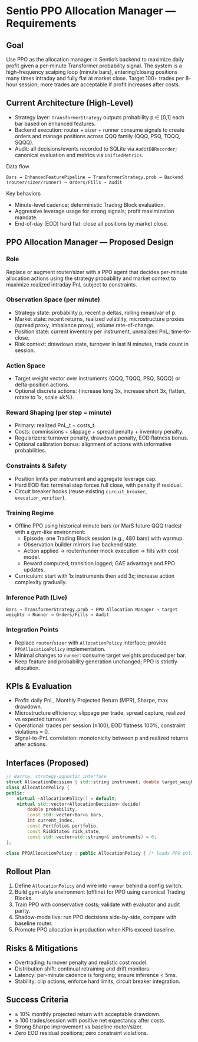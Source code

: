 # Sentio PPO Allocation Manager — Requirements

## Goal
Use PPO as the allocation manager in Sentio’s backend to maximize daily profit given a per-minute Transformer probability signal. The system is a high-frequency scalping loop (minute bars), entering/closing positions many times intraday and fully flat at market close. Target 100+ trades per 8-hour session; more trades are acceptable if profit increases after costs.

## Current Architecture (High-Level)
- Strategy layer: `TransformerStrategy` outputs probability p ∈ [0,1] each bar based on enhanced features.
- Backend execution: router + sizer + runner consume signals to create orders and manage positions across QQQ family (QQQ, PSQ, TQQQ, SQQQ).
- Audit: all decisions/events recorded to SQLite via `AuditDBRecorder`; canonical evaluation and metrics via `UnifiedMetrics`.

Data flow
```
Bars → EnhancedFeaturePipeline → TransformerStrategy.prob → Backend (router/sizer/runner) → Orders/Fills → Audit
```

Key behaviors
- Minute-level cadence; deterministic Trading Block evaluation.
- Aggressive leverage usage for strong signals; profit maximization mandate.
- End-of-day (EOD) hard flat: close all positions by market close.

## PPO Allocation Manager — Proposed Design
### Role
Replace or augment router/sizer with a PPO agent that decides per-minute allocation actions using the strategy probability and market context to maximize realized intraday PnL subject to constraints.

### Observation Space (per minute)
- Strategy state: probability p, recent p deltas, rolling mean/var of p.
- Market state: recent returns, realized volatility, microstructure proxies (spread proxy, imbalance proxy), volume rate-of-change.
- Position state: current inventory per instrument, unrealized PnL, time-to-close.
- Risk context: drawdown state, turnover in last N minutes, trade count in session.

### Action Space
- Target weight vector over instruments {QQQ, TQQQ, PSQ, SQQQ} or delta-position actions.
- Optional discrete actions: {increase long 3x, increase short 3x, flatten, rotate to 1x, scale ±k%}.

### Reward Shaping (per step = minute)
- Primary: realized PnL_t − costs_t.
- Costs: commissions + slippage + spread penalty + inventory penalty.
- Regularizers: turnover penalty, drawdown penalty, EOD flatness bonus.
- Optional calibration bonus: alignment of actions with informative probabilities.

### Constraints & Safety
- Position limits per instrument and aggregate leverage cap.
- Hard EOD flat: terminal step forces full close, with penalty if residual.
- Circuit breaker hooks (reuse existing `circuit_breaker`, `execution_verifier`).

### Training Regime
- Offline PPO using historical minute bars (or MarS future QQQ tracks) with a gym-like environment:
  - Episode: one Trading Block session (e.g., 480 bars) with warmup.
  - Observation builder mirrors live backend state.
  - Action applied → router/runner mock execution → fills with cost model.
  - Reward computed; transition logged; GAE advantage and PPO updates.
- Curriculum: start with 1x instruments then add 3x; increase action complexity gradually.

### Inference Path (Live)
```
Bars → TransformerStrategy.prob → PPO Allocation Manager → target weights → Runner → Orders/Fills → Audit
```

### Integration Points
- Replace `router`/`sizer` with `AllocationPolicy` interface; provide `PPOAllocationPolicy` implementation.
- Minimal changes to `runner`: consume target weights produced per bar.
- Keep feature and probability generation unchanged; PPO is strictly allocation.

## KPIs & Evaluation
- Profit: daily PnL, Monthly Projected Return (MPR), Sharpe, max drawdown.
- Microstructure efficiency: slippage per trade, spread capture, realized vs expected turnover.
- Operational: trades per session (≥100), EOD flatness 100%, constraint violations = 0.
- Signal-to-PnL correlation: monotonicity between p and realized returns after actions.

## Interfaces (Proposed)
```cpp
// Narrow, strategy-agnostic interface
struct AllocationDecision { std::string instrument; double target_weight; double confidence; };
class AllocationPolicy {
public:
    virtual ~AllocationPolicy() = default;
    virtual std::vector<AllocationDecision> decide(
        double probability,
        const std::vector<Bar>& bars,
        int current_index,
        const Portfolio& portfolio,
        const RiskState& risk_state,
        const std::vector<std::string>& instruments) = 0;
};

class PPOAllocationPolicy : public AllocationPolicy { /* loads PPO policy, outputs weights */ };
```

## Rollout Plan
1. Define `AllocationPolicy` and wire into `runner` behind a config switch.
2. Build gym-style environment (offline) for PPO using canonical Trading Blocks.
3. Train PPO with conservative costs; validate with evaluator and audit parity.
4. Shadow-mode live: run PPO decisions side-by-side, compare with baseline router.
5. Promote PPO allocation in production when KPIs exceed baseline.

## Risks & Mitigations
- Overtrading: turnover penalty and realistic cost model.
- Distribution shift: continual retraining and drift monitors.
- Latency: per-minute cadence is forgiving; ensure inference < 5ms.
- Stability: clip actions, enforce hard limits, circuit breaker integration.

## Success Criteria
- ≥ 10% monthly projected return with acceptable drawdown.
- ≥ 100 trades/session with positive net expectancy after costs.
- Strong Sharpe improvement vs baseline router/sizer.
- Zero EOD residual positions; zero constraint violations.

